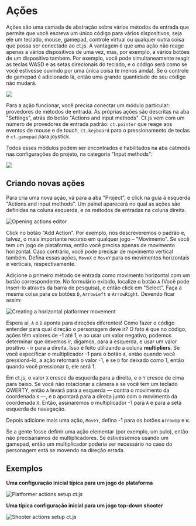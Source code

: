 # Ações

Ações são uma camada de abstração sobre vários métodos de entrada que permite que você escreva um único código para vários dispositivos, seja ele um teclado, mouse, gamepad, controle virtual ou qualquer outra coisa que possa ser conectado ao ct.js. A vantagem é que uma ação não reage apenas a vários dispositivos de uma vez, mas, por exemplo, a vários botões de um dispositivo também. Por exemplo, você pode simultaneamente reagir as teclas WASD e as setas direcionais do teclado, e o código será como se você estivesse ouvindo por uma única coisa (e menos ainda). Se o controle de gamepad é adicionado lá, então uma grande quantidade do seu código não mudará.

![](./../images/actions.png)

Para a ação funcionar, você precisa conectar um módulo particular: provedores de métodos de entrada. As próprias ações são descritas na aba "Settings", atrás do botão "Actions and input methods". Ct.js vem com um número de provedores de entrada padrão: `ct.pointer` que reage aos eventos de mouse e de touch, `ct.keyboard` para o pressionamento de teclas e `ct.gamepad` para joystick.

Todos esses módulos podem ser encontrados e habilitados na aba catmods nas configurações do projeto, na categoria "Input methods":

<!-- ![](./../images/actions_magicIcon.png) -->
![](./../images/actions_filterInputProviders.png)

## Criando novas ações

Para cria uma nova ação, vá para a aba "Project", e click na guia à esquerda "Actions and input methods". Um painel aparecerá no qual as ações são definidas na coluna esquerda, e os métodos de entradas na coluna direita.

![Opening actions editor](./../images/actions_02.png)

Click no botão "Add Action". Por exemplo, nós descreveremos o padrão e, talvez, o mais importante recurso em qualquer jogo ­– "Movimento". Se você tem um jogo de plataforma, então você precisa apenas de movimento horizontal. Caso contrário, você pode precisar de movimento vertical também. Defina essas ações, `MoveX` e `MoveY` para os movimentos horizontais e verticais, respectivamente.

Adicione o primeiro método de entrada como movimento horizontal com um botão correspondente. No formulário exibido, localize o botão `A` (Você pode inseri-lo através da barra de pesquisa), e então click em "Select". Faça a mesma coisa para os botões `D`, `ArrowLeft` e `ArrowRight`. Devendo ficar assim:

![Creating a horizontal platformer movement](./../images/actions_01.png)

Espera aí, `A` e `D` aponta para direções diferentes! Como fazer o código entender para qual direção o personagem deve ir? O fato é que no código, ações têm valores de -1 até 1, e ao usar um valor negativo, podemos determinar que devemos ir, digamos, para a esquerda, e usar um valor positivo - ir para a direita. Isso é feito utilizando a coluna **multipliers**. Se você especificar o multiplicador -1 para o botão `A`, então quando você pressioná-lo, a ação retornará o valor -1, e se `D` for deixado como 1, então quando você pressionar `D`, ele será 1.

Em ct.js, o valor `X` cresce da esquerda para a direita, e o `Y` cresce de cima para baixo. Se você não rotacionar a câmera e se você tem um teclado QWERTY, então `A` levará para a esquerda — contra o movimento da coordenada `X` —, e `D` apontará para a direita junto com o movimento da coordenada `X`. Então, assinaremos o multiplicador -1 para `A` e para a seta esquerda de navegação.

Depois adicione mais uma ação, `MoveY`, defina -1 para os botões `ArrowUp` e `W`.

Se a gente fosse definir uma ação elementar (por exemplo, um pulo), então não precisaríamos de multiplicadores. Se estivéssemos usando um gamepad, então um multiplicador poderia ser necessário no caso do personagem está se movendo na direção errada.

## Exemplos

**Uma configuração inicial típica para um jogo de plataforma**

![Platformer actions setup ct.js](./../images/actions_03.png)

**Uma típica configuração inicial para um jogo top-down shooter**

![Shooter actions setup ct.js](./../images/actions_04.png)

